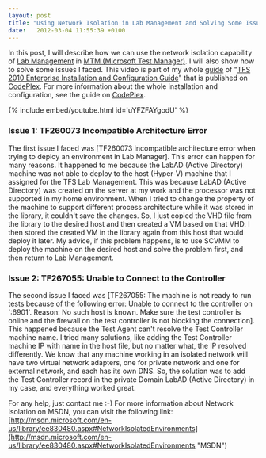 ```yaml
---
layout: post
title: "Using Network Isolation in Lab Management and Solving Some Issues"
date:   2012-03-04 11:55:39 +0100
---
```


In this post, I will describe how we can use the network isolation capability of [Lab Management](https://mohamedradwan-devops.github.io/category/alm/test-lab-center-2010/ "Lab Management ") in [MTM (Microsoft Test Manager)](https://mohamedradwan-devops.github.io/category/alm/mtm-11/ "MTM 11 Beta"). I will also show how to solve some issues I faced. This video is part of my whole [guide](https://mohamedradwan-devops.github.io/poststfs-2010-enterprise-video-guide/ "TFS Enterprise Installation and Configuration Guide") of "[TFS 2010 Enterprise Installation and Configuration Guide](http://tfs10enterprise.codeplex.com/ "TFS Enterprise Guide")" that is published on [CodePlex](http://tfs10enterprise.codeplex.com/ "TFS Enterprise Guide"). For more information about the whole installation and configuration, see the guide on [CodePlex](http://tfs10enterprise.codeplex.com/ "TFS Enterprise Guide").

{% include embed/youtube.html id='uYFZFAYgodU' %}

### Issue 1: TF260073 Incompatible Architecture Error

The first issue I faced was [TF260073 incompatible architecture error when trying to deploy an environment in Lab Manager]. This error can happen for many reasons. It happened to me because the LabAD (Active Directory) machine was not able to deploy to the host (Hyper-V) machine that I assigned for the TFS Lab Management. This was because LabAD (Active Directory) was created on the server at my work and the processor was not supported in my home environment. When I tried to change the property of the machine to support different process architecture while it was stored in the library, it couldn't save the changes. So, I just copied the VHD file from the library to the desired host and then created a VM based on that VHD. I then stored the created VM in the library again from this host that would deploy it later. My advice, if this problem happens, is to use SCVMM to deploy the machine on the desired host and solve the problem first, and then return to Lab Management.

### Issue 2: TF267055: Unable to Connect to the Controller

The second issue I faced was [TF267055: The machine is not ready to run tests because of the following error: Unable to connect to the controller on '<TestControllerFQDN>:6901'. Reason: No such host is known. Make sure the test controller is online and the firewall on the test controller is not blocking the connection]. This happened because the Test Agent can't resolve the Test Controller machine name. I tried many solutions, like adding the Test Controller machine IP with name in the host file, but no matter what, the IP resolved differently. We know that any machine working in an isolated network will have two virtual network adapters, one for private network and one for external network, and each has its own DNS. So, the solution was to add the Test Controller record in the private Domain LabAD (Active Directory) in my case, and everything worked great.

For any help, just contact me :-) For more information about Network Isolation on MSDN, you can visit the following link: [http://msdn.microsoft.com/en-us/library/ee830480.aspx#NetworkIsolatedEnvironments](http://msdn.microsoft.com/en-us/library/ee830480.aspx#NetworkIsolatedEnvironments "MSDN")
